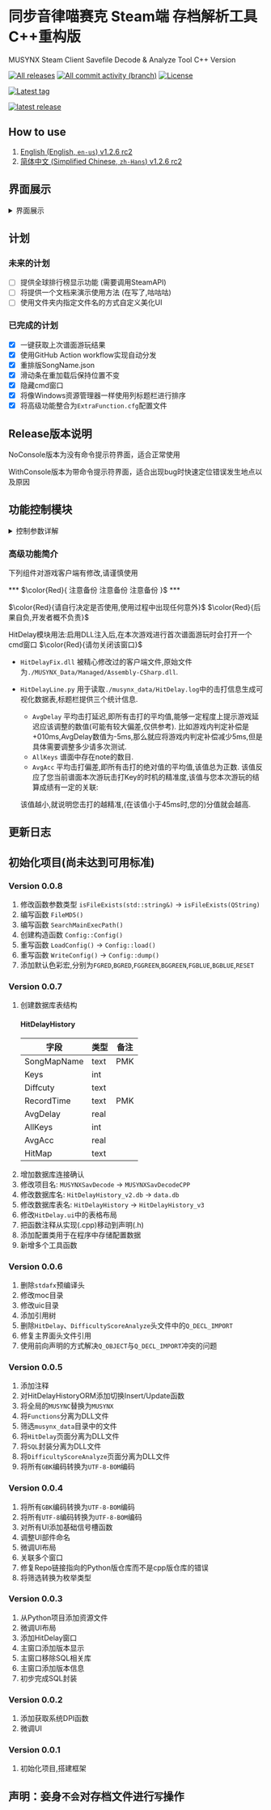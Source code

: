 ﻿# 同步音律喵赛克 Steam端 存档解析工具 C++重构版
MUSYNX Steam Client Savefile Decode & Analyze Tool C++ Version

[down_svg]: https://img.shields.io/github/downloads/ginsakura/MUSYNXSaveCPP/total?label=All%20Downloads
[all_release]: https://github.com/Ginsakura/MUSYNXSaveCPP/releases
[commit_svg]: https://img.shields.io/github/commit-activity/t/ginsakura/MUSYNXSaveCPP?label=All%20Commits
[commit]: https://github.com/Ginsakura/MUSYNXSaveCPP/commits
[license_svg]: https://img.shields.io/github/license/ginsakura/MUSYNXSaveCPP?label=License
[![All releases][down_svg]][all_release]
[![All commit activity (branch)][commit_svg]][commit]
[![License][license_svg]](./LICENSE)

[latest_prerelease_svg]: https://img.shields.io/github/v/release/ginsakura/MUSYNXSaveCPP?display_name=release&label=Latest%20PreRelease&include_prereleases
[all_tags]: https://github.com/Ginsakura/MUSYNXSaveCPP/tags
[![Latest tag][latest_prerelease_svg]][all_tags]

[latest_release_svg]: https://img.shields.io/github/v/release/ginsakura/MUSYNXSaveCPP?display_name=release&label=Latest%20Release
[release]: https://github.com/Ginsakura/MUSYNXSaveCPP/releases/latest
[![latest release][latest_release_svg]][release]

## How to use

1. [English (English, `en-us`) v1.2.6 rc2](How_to_use.en.md)
2. [简体中文 (Simplified Chinese, `zh-Hans`) v1.2.6 rc2](How_to_use.zh.md)

## 界面展示

<details>
<summary>界面展示</summary>

![主页面](./ReadmeResources/main.png "主页面")
![score-diff页面](./ReadmeResources/score-diff.png "score-diff页面")
![HitDelay页面](./ReadmeResources/HitDelay.png "HitDelay页面")
![HitAnalyze-Pie&Bar页面](./ReadmeResources/HitAnalyze-Pie&Bar.png "HitAnalyze-Pie&Bar页面")
![HitAnalyze-Line页面](./ReadmeResources/HitAnalyze-Line.png "HitAnalyze-Line页面")
![AllHitAnalyze-Pie页面](./ReadmeResources/AllHitAnalyze.png "AllHitAnalyze页面")
![AvgAcc-SYNC.Rate回归分析页面](./ReadmeResources/AvgAcc-SYNC.Rate.png "AvgAcc-SYNC.Rate回归分析")

</details>

## 计划
### 未来的计划
- [ ] 提供全球排行榜显示功能 (需要调用SteamAPI)
- [ ] 将提供一个文档来演示使用方法 (在写了,咕咕咕)
- [ ] 使用文件夹内指定文件名的方式自定义美化UI
### 已完成的计划
- [x] 一键获取上次谱面游玩结果
- [x] 使用GitHub Action workflow实现自动分发
- [x] 重排版SongName.json
- [x] 滑动条在重加载后保持位置不变
- [x] 隐藏cmd窗口
- [x] 将像Windows资源管理器一样使用列标题栏进行排序
- [x] 将高级功能整合为`ExtraFunction.cfg`配置文件

## Release版本说明
NoConsole版本为没有命令提示符界面，适合正常使用

WithConsole版本为带命令提示符界面，适合出现bug时快速定位错误发生地点以及原因

## 功能控制模块
<details>
<summary>控制参数详解</summary>

于`./musynx_data/ExtraFunction.cfg`文件中启用/禁用对应功能

|               配置项              |     默认值    | 值类型 |                                配置说明                                |
|-----------------------------------|---------------|--------|------------------------------------------------------------------------|
| `EnableAcc-Sync`                  |false          |boolean |是否启用Acc-Synx图表                                                    |
| `DisableCheckUpdate`              |false          |boolean |是否禁用更新检测                                                        |
| `EnableAnalyzeWhenStarting`       |false          |boolean |是否启用每次启动时重新扫描存档文件                                      |
| `EnableDLLInjection`              |false          |boolean |是否启用DLL注入以开启`高级功能`                                         |
| `SystemDPI`                       |`自动获取`     |string  |读取系统DPI, 提供DPI窗体修正(未实现)                                    |
| `EnableDonutChartinHitDelay`      |false          |boolean |是否在单次游玩统计中显示击打延迟环形图                                  |
| `EnableDonutChartinAllHitAnalyze` |false          |boolean |是否在全局统计中显示击打延迟环形图                                      |
| `EnablePDFofCyanExact`            |false          |boolean |是否在全局统计中显示仅CyanExact的正态分布拟合                           |
| `EnableNarrowDelayInterval`       |true           |boolean |是否在单次游玩统计中使用更狭窄的击打区间来计算平均偏移值(Delay)<br>[true=45ms,false=90ms]|
| `ConsoleAlpha`                    |75             |int     |喵赛克游戏本体控制台窗口的不透明度<br>(取值范围[0,100],100为完全不透明,不建议取值在30以下)|
| `ConsoleFont`                     |'霞鹜文楷等宽' |string  |喵赛克游戏本体控制台窗口的字体                                          |
| `ConsoleFontSize`                 |36             |int     |喵赛克游戏本体控制台窗口的字号                                          |
| `MainExecPath`                    |`自动获取`     |string  |喵赛克游戏本体主程序所在的路径                                          |
| `ChangeConsoleStyle`              |false          |boolean |是否启用自定义喵赛克游戏本体控制台窗口样式                              |
| `EnableFramelessWindow`           |false          |boolean |是否启用无边框窗口样式(未完成)                                          |
| `TransparentColor`                |'#FFFFFF'      |string<br>boolean |设置透明色(仅限新样式)<br>设置为false即为关闭透明色           |
| `DefaultKeys`                     |false          |boolean |`高级功能`中默认`键数`参数                                              |
| `DefaultDiffcute`                 |0              |int     |`高级功能`中默认`难度`参数                                              |

</details>

### 高级功能简介
下列组件对游戏客户端有修改,请谨慎使用

*** $\color{Red}{ 注意备份 注意备份 注意备份 }$ ***

$\color{Red}{请自行决定是否使用,使用过程中出现任何意外}$
$\color{Red}{后果自负,开发者概不负责}$

HitDelay模块用法:启用DLL注入后,在本次游戏进行首次谱面游玩时会打开一个cmd窗口 $\color{Red}{请勿关闭该窗口}$

- `HitDelayFix.dll` 被精心修改过的客户端文件,原始文件为`./MUSYNX_Data/Managed/Assembly-CSharp.dll`.
- `HitDelayLine.py` 用于读取`./musynx_data/HitDelay.log`中的击打信息生成可视化数据表,标题栏提供三个统计信息.
    - `AvgDelay` 平均击打延迟,即所有击打的平均值,能够一定程度上提示游戏延迟应该调整的数值(可能有较大偏差,仅供参考).
    比如游戏内判定补偿是+010ms,AvgDelay数值为-5ms,那么就应将游戏内判定补偿减少5ms,但是具体需要调整多少请多次测试.
    - `AllKeys` 谱面中存在note的数目.
    - `AvgAcc` 平均击打偏差,即所有击打的绝对值的平均值,该值总为正数.
    该值反应了您当前谱面本次游玩击打Key的时机的精准度,该值与您本次游玩的结算成绩有一定的关联:

    该值越小,就说明您击打的越精准,(在该值小于45ms时,您的)分值就会越高.

## 更新日志
<!--
### Version 
#### PreRelease 
1. 更新
    1. xxx
2. 修复
    1. xxx
3. 优化
    1. xxx
-->

## 初始化项目(尚未达到可用标准)
### Version 0.0.8
1. 修改函数参数类型 `isFileExists(std::string&)` -> `isFileExists(QString)`
2. 编写函数 `FileMD5()`
3. 编写函数 `SearchMainExecPath()`
4. 创建构造函数 `Config::Config()`
5. 重写函数 `LoadConfig()` -> `Config::load()`
5. 重写函数 `WriteConfig()` -> `Config::dump()`
7. 添加默认色彩宏,分别为`FGRED`,`BGRED`,`FGGREEN`,`BGGREEN`,`FGBLUE`,`BGBLUE`,`RESET`
### Version 0.0.7
1. 创建数据库表结构
    #### HitDelayHistory
    |     字段    | 类型 | 备注 |
    |-------------|------|------|
    | SongMapName | text | PMK  |
    | Keys        | int  |      |
    | Diffcuty    | text |      |
    | RecordTime  | text | PMK  |
    | AvgDelay    | real |      |
    | AllKeys     | int  |      |
    | AvgAcc      | real |      |
    | HitMap      | text |      |
2. 增加数据库连接确认
1. 修改项目名: `MUSYNXSavDecode` -> `MUSYNXSavDecodeCPP`
2. 修改数据库名: `HitDelayHistory_v2.db` -> `data.db`
3. 修改数据库表名: `HitDelayHistory` -> `HitDelayHistory_v3`
4. 修改`HitDelay.ui`中的表格布局
5. 把函数注释从实现(.cpp)移动到声明(.h)
6. 添加配置类用于在程序中存储配置数据
7. 新增多个工具函数
### Version 0.0.6
1. 删除`stdafx`预编译头
2. 修改moc目录
3. 修改uic目录
4. 添加引用树
5. 删除`HitDelay`、`DifficultyScoreAnalyze`头文件中的`Q_DECL_IMPORT`
6. 修复主界面头文件引用
7. 使用前向声明的方式解决`Q_OBJECT`与`Q_DECL_IMPORT`冲突的问题
### Version 0.0.5
1. 添加注释
2. 对HitDelayHistoryORM添加切换Insert/Update函数
3. 将全局的`MUSYNC`替换为`MUSYNX`
4. 将`Functions`分离为DLL文件
5. 筛选`musynx_data`目录中的文件
6. 将`HitDelay`页面分离为DLL文件
7. 将`SQL`封装分离为DLL文件
8. 将`DifficultyScoreAnalyze`页面分离为DLL文件
9. 将所有`GBK`编码转换为`UTF-8-BOM`编码
### Version 0.0.4
1. 将所有`GBK`编码转换为`UTF-8-BOM`编码
2. 将所有`UTF-8`编码转换为`UTF-8-BOM`编码
3. 对所有UI添加基础信号槽函数
4. 调整UI部件命名
5. 微调UI布局
6. 关联多个窗口
7. 修复Repo链接指向的Python版仓库而不是cpp版仓库的错误
8. 将筛选转换为枚举类型
### Version 0.0.3
1. 从Python项目添加资源文件
2. 微调UI布局
3. 添加HitDelay窗口
4. 主窗口添加版本显示
5. 主窗口移除SQL相关库
6. 主窗口添加版本信息
7. 初步完成SQL封装
### Version 0.0.2
1. 添加获取系统DPI函数
2. 微调UI
### Version 0.0.1
1. 初始化项目,搭建框架

## 声明：妾身`不会`对存档文件进行`写`操作